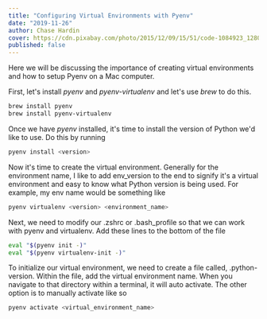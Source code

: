 ```yaml
---
title: "Configuring Virtual Environments with Pyenv"
date: "2019-11-26"
author: Chase Hardin
cover: https://cdn.pixabay.com/photo/2015/12/09/15/51/code-1084923_1280.png
published: false
---
```


Here we will be discussing the importance of creating virtual environments and how to setup Pyenv on a Mac computer.

First, let's install <i>pyenv</i> and <i>pyenv-virtualenv</i> and let's use <i>brew</i> to do this.

```bash
brew install pyenv
brew install pyenv-virtualenv
```

Once we have <i>pyenv</i> installed, it's time to install the version of Python we'd like to use. Do this by running

```bash
pyenv install <version>
```

Now it's time to create the virtual environment. Generally for the environment name, I like to add env_version to the end to signify it's a virtual environment and easy to know what Python version is being used. For example, my env name would be something like

```bash
pyenv virtualenv <version> <environment_name>
```

Next, we need to modify our .zshrc or .bash_profile so that we can work with pyenv and virtualenv. Add these lines to the bottom of the file

```bash
eval "$(pyenv init -)"
eval "$(pyenv virtualenv-init -)"
```

To initialize our virtual environment, we need to create a file called, .python-version. Within the file, add the virtual environment name. When you navigate to that directory within a terminal, it will auto activate. The other option is to manually activate like so

```bash
pyenv activate <virtual_environment_name>
```
